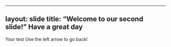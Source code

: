 
---
layout: slide
title: “Welcome to our second slide!”
Have a great day
---
Your test
Use the left arrow to go back!
